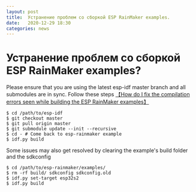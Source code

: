 ```yaml
---
layout: post
title:  Устранение проблем со сборкой ESP RainMaker examples.
date:   2020-12-29 18:30
categories: news
---
```


# Устранение проблем со сборкой ESP RainMaker examples?

Please ensure that you are using the latest esp-idf master branch and all submodules are in sync. Follow these steps [【How do I fix the compilation errors seen while building the ESP RainMaker examples】](https://rainmaker.espressif.com/docs/faqs.html)
```
$ cd /path/to/esp-idf
$ git checkout master
$ git pull origin master
$ git submodule update --init --recursive
$ cd - # Come back to esp-rainmaker example
$ idf.py build
```

Some issues may also get resolved by clearing the example's build folder and the sdkconfig
```
$ cd /path/to/esp-rainmaker/examples/
$ rm -rf build/ sdkconfig sdkconfig.old
$ idf.py set-target esp32s2
$ idf.py build
```

